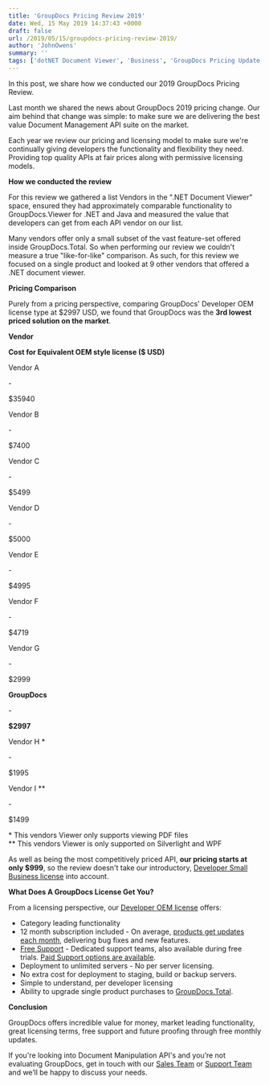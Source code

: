 ```yaml
---
title: 'GroupDocs Pricing Review 2019'
date: Wed, 15 May 2019 14:37:43 +0000
draft: false
url: /2019/05/15/groupdocs-pricing-review-2019/
author: 'JohnOwens'
summary: ''
tags: ['dotNET Document Viewer', 'Business', 'GroupDocs Pricing Update', 'News Release']
---
```


In this post, we share how we conducted our 2019 GroupDocs Pricing Review.

Last month we shared the news about GroupDocs 2019 pricing change. Our aim behind that change was simple: to make sure we are delivering the best value Document Management API suite on the market.

Each year we review our pricing and licensing model to make sure we're continually giving developers the functionality and flexibility they need. Providing top quality APIs at fair prices along with permissive licensing models.

**How we conducted the review**

For this review we gathered a list Vendors in the ".NET Document Viewer" space, ensured they had approximately comparable functionality to GroupDocs.Viewer for .NET and Java and measured the value that developers can get from each API vendor on our list.

Many vendors offer only a small subset of the vast feature-set offered inside GroupDocs.Total. So when performing our review we couldn't measure a true "like-for-like" comparison. As such, for this review we focused on a single product and looked at 9 other vendors that offered a .NET document viewer.

**Pricing Comparison**

Purely from a pricing perspective, comparing GroupDocs' Developer OEM license type at $2997 USD, we found that GroupDocs was the **3rd lowest priced solution on the market**.

  

**Vendor**

**Cost for Equivalent OEM style license ($ USD)**

Vendor A

\-

$35940

Vendor B

\-

$7400

Vendor C

\-

$5499

Vendor D

\-

$5000

Vendor E

\-

$4995

Vendor F

\-

$4719

Vendor G

\-

$2999

**GroupDocs**

\-

**$2997**

Vendor H \*

\-

$1995

Vendor I \*\*

\-

$1499

  

\* This vendors Viewer only supports viewing PDF files  
\*\* This vendors Viewer is only supported on Silverlight and WPF

As well as being the most competitively priced API, **our pricing starts at only $999**, so the review doesn't take our introductory, [Developer Small Business license](https://purchase.groupdocs.com/policies/license-types/#DeveloperSmallBusiness) into account.

**What Does A GroupDocs License Get You?**

From a licensing perspective, our [Developer OEM license](https://purchase.groupdocs.com/policies/license-types/#DeveloperOEM) offers:

*   Category leading functionality
*   12 month subscription included - On average, [products get updates each month](https://downloads.groupdocs.com/viewer/net), delivering bug fixes and new features.
*   [Free Support](https://forum.groupdocs.com/) - Dedicated support teams, also available during free trials. [Paid Support options are available](https://helpdesk.groupdocs.com/kb/index.php).
*   Deployment to unlimited servers - No per server licensing.
*   No extra cost for deployment to staging, build or backup servers.
*   Simple to understand, per developer licensing
*   Ability to upgrade single product purchases to [GroupDocs.Total](https://products.groupdocs.com/total).

**Conclusion**

GroupDocs offers incredible value for money, market leading functionality, great licensing terms, free support and future proofing through free monthly updates.

If you're looking into Document Manipulation API's and you’re not evaluating GroupDocs, get in touch with our [Sales Team](https://company.groupdocs.com/contact) or [Support Team](https://forum.groupdocs.com/) and we’ll be happy to discuss your needs.




